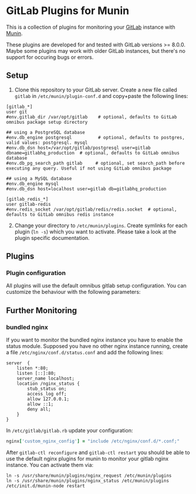
# GitLab Plugins for Munin #

This is a collection of plugins for monitoring your [GitLab](http://www.gitlab.com/) instance with
[Munin](http://munin-monitoring.org/).

These plugins are developed for and tested with GitLab versions >= 8.0.0.
Maybe some plugins may work with older GitLab instances, but there's no
support for occuring bugs or errors.


## Setup ##

1. Clone this repository to your GitLab server. Create a new file called ```gitlab``` in ```/etc/munin/plugin-conf.d```
and copy+paste the following lines:
```
[gitlab_*]
user git
#env.gitlab_dir /var/opt/gitlab    # optional, defaults to GitLab omnibus package setup directory

## using a PostgreSQL database
#env.db_engine postgresql          # optional, defaults to postgres, valid values: postgresql. mysql
#env.db_dsn host=/var/opt/gitlab/postgresql user=gitlab dbname=gitlabhq_production  # optional, defaults to GitLab omnibus database
#env.db_pg_search_path gitlab     # optional, set search_path before executing any query. Useful if not using GitLab omnibus package

## using a MySQL database
#env.db_engine mysql
#env.db_dsn host=localhost user=gitlab db=gitlabhq_production

[gitlab_redis_*]
user gitlab-redis
#env.redis_socket /var/opt/gitlab/redis/redis.socket  # optional, defaults to GitLab omnibus redis instance
```
2. Change your directory to ```/etc/munin/plugins```. Create symlinks for each plugin (```ln -s```) which you want to
activate. Please take a look at the plugin specific documentation.


## Plugins ##

### Plugin configuration ###

All plugins will use the default omnibus gitlab setup configuration. You can customize the behaviour with the following parameters:




## Further Monitoring ##

### bundled nginx ###

If you want to monitor the bundled nginx instance you have to enable the status module. Supposed you have no other
nginx instance running, create a file ```/etc/nginx/conf.d/status.conf``` and add the following lines:

```
server  {
    listen *:80;
    listen [::]:80;
    server_name localhost;
    location /nginx_status {
        stub_status on;
        access_log off;
        allow 127.0.0.1;
        allow ::1;
        deny all;
    }
}
```

In ```/etc/gitlab/gitlab.rb``` update your configuration:
```ruby
nginx['custom_nginx_config'] = "include /etc/nginx/conf.d/*.conf;"
```

After ```gitlab-ctl reconfigure``` and ```gitlab-ctl restart``` you should be able to use the default nginx plugins for
munin to monitor your gitlab nginx instance. You can activate them via:

```
ln -s /usr/share/munin/plugins/nginx_request /etc/munin/plugins
ln -s /usr/share/munin/plugins/nginx_status /etc/munin/plugins
/etc/init.d/munin-node restart
```
